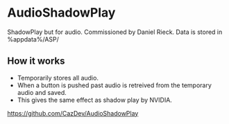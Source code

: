 # AudioShadowPlay
ShadowPlay but for audio. Commissioned by Daniel Rieck.
Data is stored in %appdata%/ASP/

## How it works
- Temporarily stores all audio.
- When a button is pushed past audio is retreived from the temporary audio and saved.
- This gives the same effect as shadow play by NVIDIA.

https://github.com/CazDev/AudioShadowPlay



